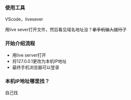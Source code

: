 ### 使用工具

VScode，livesever

用live sever打开文件，然后看见域名地址没？~~拿手机输入就行了~~

### 开始介绍流程

- 用live server打开
- 将127.0.0.1更改为本机IP地址
- 最终手机浏览器可以登录

### 本机IP地址哪里找？

自己找